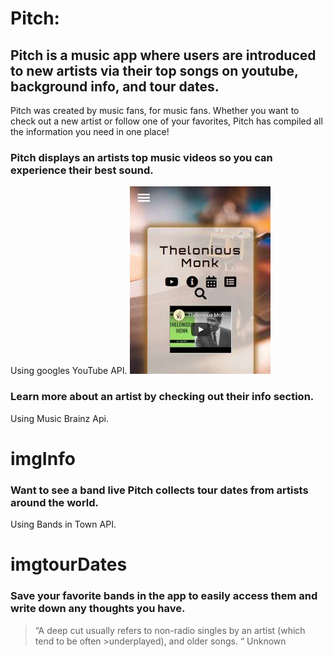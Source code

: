# Pitch:

## Pitch is a music app where users are introduced to new artists via their top songs on youtube, background info, and tour dates.


Pitch was created by music fans, for music fans. Whether you want to check out a new artist or follow one of your favorites, Pitch has compiled all the information you need in one place!

### Pitch displays an artists top  music videos so you can experience their best sound.
 Using googles YouTube API.
![youtube screenshot](./assets/images/readme-screenshots/youtube.jpg)
 
 ### Learn more about an artist by checking out their info section.
Using Music Brainz Api.
 # imgInfo

 ### Want to see a band live Pitch collects tour dates from artists around the world. 
 Using Bands in Town API.
 # imgtourDates

### Save your favorite bands in the app to easily access them and write down any thoughts you have.
>“A deep cut usually refers to non-radio singles by an artist (which tend to be often >underplayed), and older songs. “ Unknown

